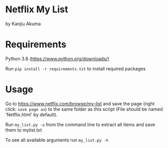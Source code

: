 Netflix My List
===

by Kanjiu Akuma

Requirements
===
Python 3.8 (https://www.python.org/downloads/)

Run `pip install -r requirements.txt` to install required packages


Usage
===
Go to https://www.netflix.com/browse/my-list and save the page (right click: `save page as`)
to the same folder as this script (File should be named 'Netflix.html' by default).

Run `my_list.py -o` from the command line to extract all items and save them to mylist.txt

To see all available arguments run `my_list.py -h`
